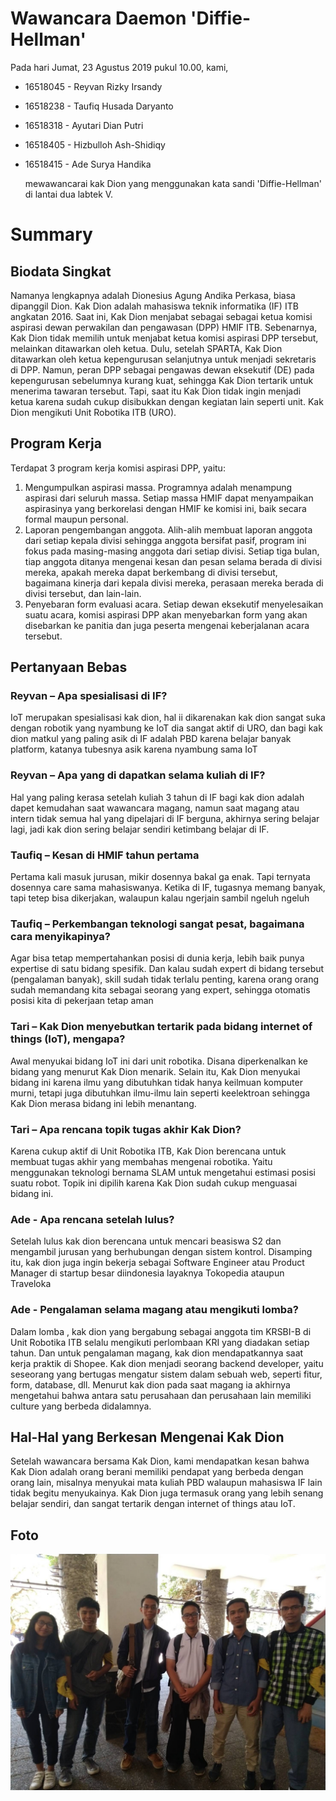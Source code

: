# Wawancara Daemon 'Diffie-Hellman'
Pada hari Jumat, 23 Agustus 2019 pukul 10.00, kami,
* 16518045 - Reyvan Rizky Irsandy
* 16518238 - Taufiq Husada Daryanto
* 16518318 - Ayutari Dian Putri
* 16518405 - Hizbulloh Ash-Shidiqy
* 16518415 - Ade Surya Handika

  mewawancarai kak Dion yang menggunakan kata sandi 'Diffie-Hellman' di lantai dua labtek V.

# Summary
## Biodata Singkat
  Namanya lengkapnya adalah Dionesius Agung Andika Perkasa, biasa dipanggil Dion. Kak Dion adalah mahasiswa teknik informatika (IF) ITB angkatan 2016. Saat ini, Kak Dion menjabat sebagai sebagai ketua komisi aspirasi dewan perwakilan dan pengawasan (DPP) HMIF ITB. Sebenarnya, Kak Dion tidak memilih untuk menjabat ketua komisi aspirasi DPP tersebut, melainkan ditawarkan oleh ketua. Dulu, setelah SPARTA, Kak Dion ditawarkan oleh ketua kepengurusan selanjutnya untuk menjadi sekretaris di DPP. Namun, peran DPP sebagai pengawas dewan eksekutif (DE) pada kepengurusan sebelumnya kurang kuat, sehingga Kak Dion tertarik untuk menerima tawaran tersebut. Tapi, saat itu Kak Dion tidak ingin menjadi ketua karena sudah cukup disibukkan dengan kegiatan lain seperti unit. Kak Dion mengikuti Unit Robotika ITB (URO).
  
## Program Kerja
 Terdapat 3 program kerja komisi aspirasi DPP, yaitu:
  1. Mengumpulkan aspirasi massa. Programnya adalah menampung aspirasi dari seluruh massa. Setiap massa HMIF dapat menyampaikan aspirasinya yang berkorelasi dengan HMIF ke komisi ini, baik secara formal maupun personal.
  2. Laporan pengembangan anggota. Alih-alih membuat laporan anggota dari setiap kepala divisi sehingga anggota bersifat pasif, program ini fokus pada masing-masing anggota dari setiap divisi. Setiap tiga bulan, tiap anggota ditanya mengenai kesan dan pesan selama berada di divisi mereka, apakah mereka dapat berkembang di divisi tersebut, bagaimana kinerja dari kepala divisi mereka, perasaan mereka berada di divisi tersebut, dan lain-lain.
  3. Penyebaran form evaluasi acara. Setiap dewan eksekutif menyelesaikan suatu acara, komisi aspirasi DPP akan menyebarkan form yang akan disebarkan ke panitia dan juga peserta mengenai keberjalanan acara tersebut. 
 
## Pertanyaan Bebas
### Reyvan – Apa spesialisasi di IF?
  IoT merupakan spesialisasi kak dion, hal ii dikarenakan kak dion sangat suka dengan robotik yang nyambung ke IoT dia sangat aktif di URO, dan bagi kak dion matkul yang paling asik di IF adalah PBD karena belajar banyak platform, katanya tubesnya asik karena nyambung sama IoT

### Reyvan – Apa yang di dapatkan selama kuliah di IF?
  Hal yang paling kerasa setelah kuliah 3 tahun di IF bagi kak dion adalah dapet kemudahan saat wawancara magang, namun saat magang atau intern tidak semua hal yang dipelajari di IF berguna, akhirnya sering belajar lagi, jadi kak dion sering belajar sendiri ketimbang belajar di IF.
  
### Taufiq – Kesan di HMIF tahun pertama
Pertama kali masuk jurusan, mikir dosennya bakal ga enak. Tapi ternyata dosennya care sama mahasiswanya. Ketika di IF, tugasnya memang banyak, tapi tetep bisa dikerjakan, walaupun kalau ngerjain sambil ngeluh ngeluh

### Taufiq – Perkembangan teknologi sangat pesat, bagaimana cara menyikapinya?
Agar bisa tetap mempertahankan posisi di dunia kerja, lebih baik punya expertise di satu bidang spesifik. Dan kalau sudah expert di bidang tersebut (pengalaman banyak), skill sudah tidak terlalu penting, karena orang orang sudah memandang kita sebagai seorang yang expert, sehingga otomatis posisi kita di pekerjaan tetap aman
  
### Tari – Kak Dion menyebutkan tertarik pada bidang internet of things (IoT), mengapa?
  Awal menyukai bidang IoT ini dari unit robotika. Disana diperkenalkan ke bidang yang menurut Kak Dion menarik. Selain itu, Kak Dion menyukai bidang ini karena ilmu yang dibutuhkan tidak hanya keilmuan komputer murni, tetapi juga dibutuhkan ilmu-ilmu lain seperti keelektroan sehingga Kak Dion merasa bidang ini lebih menantang.

### Tari – Apa rencana topik tugas akhir Kak Dion?
  Karena cukup aktif di Unit Robotika ITB, Kak Dion berencana untuk membuat tugas akhir yang membahas mengenai robotika. Yaitu menggunakan teknologi bernama SLAM untuk mengetahui estimasi posisi suatu robot. Topik ini dipilih karena Kak Dion sudah cukup menguasai bidang ini.

### Ade - Apa rencana setelah lulus?
Setelah lulus kak dion berencana untuk mencari beasiswa S2 dan mengambil jurusan yang berhubungan dengan sistem kontrol. Disamping itu, kak dion juga ingin bekerja sebagai Software Engineer atau Product Manager di startup besar diindonesia layaknya Tokopedia ataupun Traveloka

### Ade - Pengalaman selama magang atau mengikuti lomba?
Dalam lomba , kak dion yang bergabung sebagai anggota tim KRSBI-B di Unit Robotika ITB selalu mengikuti perlombaan KRI yang diadakan setiap tahun. Dan untuk pengalaman magang, kak dion mendapatkannya saat kerja praktik di Shopee. Kak dion menjadi seorang backend developer, yaitu seseorang yang bertugas mengatur sistem dalam sebuah web, seperti fitur, form, database, dll. Menurut kak dion pada saat magang ia akhirnya mengetahui bahwa antara satu perusahaan dan perusahaan lain memiliki culture yang berbeda didalamnya.

## Hal-Hal yang Berkesan Mengenai Kak Dion
  Setelah wawancara bersama Kak Dion, kami mendapatkan kesan bahwa Kak Dion adalah orang berani memiliki pendapat yang berbeda dengan orang lain, misalnya menyukai mata kuliah PBD walaupun mahasiswa IF lain tidak begitu menyukainya. Kak Dion juga termasuk orang yang lebih senang belajar sendiri, dan sangat tertarik dengan internet of things atau IoT.
 
## Foto
  ![foto bersama](./16518045-16518238-16518318-16518405-16518415.jpg)


